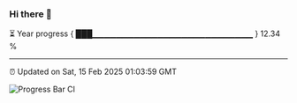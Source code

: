 ### Hi there 👋

⏳ Year progress { ███▁▁▁▁▁▁▁▁▁▁▁▁▁▁▁▁▁▁▁▁▁▁▁▁▁▁▁ } 12.34 %

---

⏰ Updated on Sat, 15 Feb 2025 01:03:59 GMT

![Progress Bar CI](https://github.com/liununu/liununu/workflows/Progress%20Bar%20CI/badge.svg)
